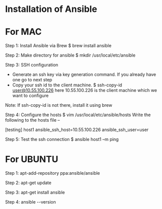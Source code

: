 
# Installation of Ansible 

# For MAC
Step 1: Install Ansible via Brew
$ brew install ansible

Step 2: Make directory for ansible
$ mkdir /usr/local/etc/ansible

Step 3: SSH configuration
-	Generate an ssh key via key generation command. If you already have one go to next step
-	Copy your ssh id to the client machine. 
$ ssh-copy-id user@10.55.100.226
here 10.55.100.226 is the client machine which we want to configure

Note: If ssh-copy-id is not there, install it using brew

Step 4: Configure the hosts
$ vim /usr/local/etc/ansible/hosts
Write the following to the hosts file –

[testing]
host1 ansible_ssh_host=10.55.100.226 ansible_ssh_user=user

Step 5: Test the ssh connection
$ ansible host1 –m ping 

# For UBUNTU
Step 1: apt-add-repository ppa:ansible/ansible

Step 2: apt-get update

Step 3: apt-get install ansible

Step 4: ansible --version
